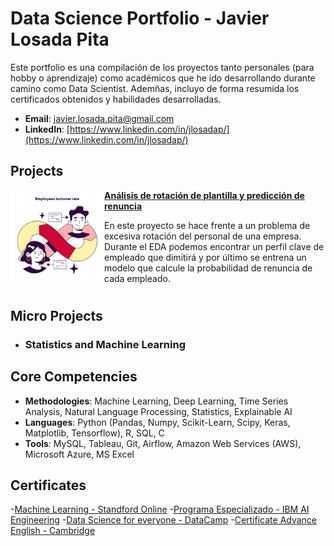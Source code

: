 # Data Science Portfolio - Javier Losada Pita
Este portfolio es una compilación de los proyectos tanto personales (para hobby o aprendizaje) como académicos que he ido desarrollando durante camino como Data Scientist. Ademñas, incluyo de forma resumida los certificados obtenidos y habilidades desarrolladas.
- **Email**: [javier.losada.pita@gmail.com](javier.losada.pita@gmail.com)
- **LinkedIn**: [https://www.linkedin.com/in/jlosadap/](https://www.linkedin.com/in/jlosadap/)


## Projects

<img align="left" width="150" height="150" src="https://github.com/Javi-LP/Portfolio/blob/main/main/Images/rotacion.jpg"> **[Análisis de rotación de plantilla y predicción de renuncia](https://github.com/Javi-LP/Rotacion-plantilla)**

En este proyecto se hace frente a un problema de excesiva rotación del personal de una empresa. Durante el EDA podemos encontrar un perfil clave de empleado que dimitirá y por último se entrena un modelo que calcule la probabilidad de renuncia de cada empleado.


#

## Micro Projects
- ### Statistics and Machine Learning


## Core Competencies

- **Methodologies**: Machine Learning, Deep Learning, Time Series Analysis, Natural Language Processing, Statistics, Explainable AI
- **Languages**: Python (Pandas, Numpy, Scikit-Learn, Scipy, Keras, Matplotlib, Tensorflow), R, SQL, C
- **Tools**: MySQL, Tableau, Git, Airflow, Amazon Web Services (AWS), Microsoft Azure, MS Excel

## Certificates

  -[Machine Learning - Standford Online]()
  -[Programa Especializado - IBM AI Engineering]()
  -[Data Science for everyone - DataCamp]()
  -[Certificate Advance English - Cambridge]()
